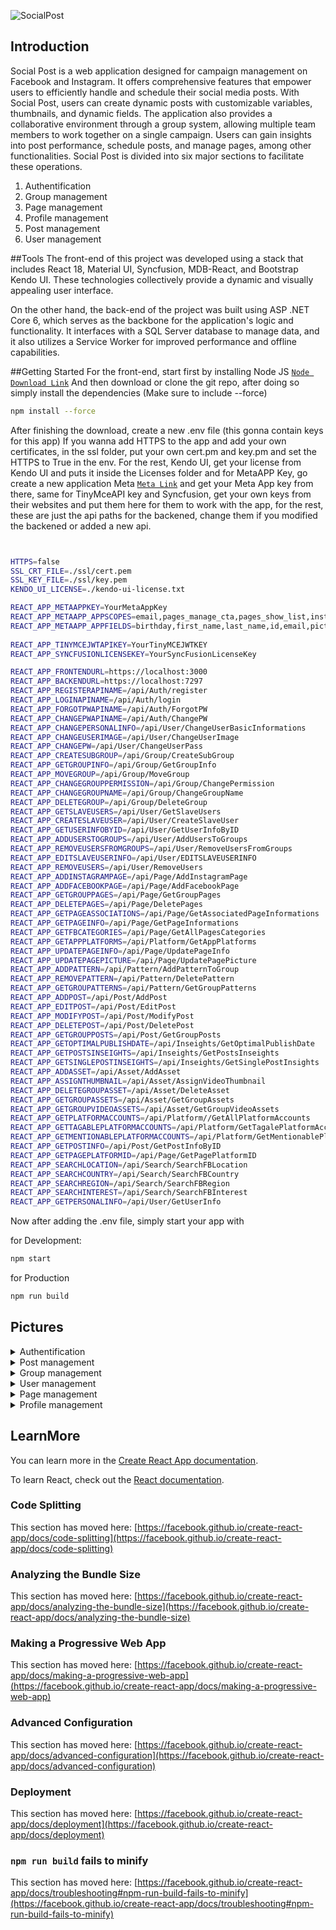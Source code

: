 ![SocialPost](https://imgur.com/NtyRgI2.png)

## Introduction

Social Post is a web application designed for campaign management on Facebook and Instagram. It offers comprehensive features that empower users to efficiently handle and schedule their social media posts. With Social Post, users can create dynamic posts with customizable variables, thumbnails, and dynamic fields. The application also provides a collaborative environment through a group system, allowing multiple team members to work together on a single campaign. Users can gain insights into post performance, schedule posts, and manage pages, among other functionalities. Social Post is divided into six major sections to facilitate these operations.

1. Authentification
2. Group management
3. Page management
4. Profile management
5. Post management
6. User management

##Tools
The front-end of this project was developed using a stack that includes React 18, Material UI, Syncfusion, MDB-React, and Bootstrap Kendo UI. These technologies collectively provide a dynamic and visually appealing user interface.

On the other hand, the back-end of the project was built using ASP .NET Core 6, which serves as the backbone for the application's logic and functionality. It interfaces with a SQL Server database to manage data, and it also utilizes a Service Worker for improved performance and offline capabilities.

##Getting Started
For the front-end, start first by installing Node JS [`Node Download Link`](https://nodejs.org/en/download/current)
And then download or clone the git repo, after doing so simply install the dependencies (Make sure to include --force)
```bash
npm install --force
```
After finishing the download, create a new .env file (this gonna contain keys for this app)
If you wanna add HTTPS to the app and add your own certificates, in the ssl folder, put your own cert.pm and key.pm and set the HTTPS to True in the env.
For the rest, Kendo UI, get your license  from Kendo UI and puts it inside the Licenses folder and for MetaAPP Key, go create a new application Meta
[`Meta Link`](https://developers.facebook.com/async/registration/dialog/?src=default) and get your Meta App key from there,
same for TinyMceAPI key and Syncfusion, get your own keys from their websites and put them here for them to work with the app, for the rest, these are just the api paths for the backened, change them if you modified the backened or added a new api.
```bash


HTTPS=false 
SSL_CRT_FILE=./ssl/cert.pem 
SSL_KEY_FILE=./ssl/key.pem
KENDO_UI_LICENSE=./kendo-ui-license.txt

REACT_APP_METAAPPKEY=YourMetaAppKey
REACT_APP_METAAPP_APPSCOPES=email,pages_manage_cta,pages_show_list,instagram_basic,instagram_content_publish,pages_read_engagement,pages_read_engagement,pages_manage_metadata,pages_manage_metadata,pages_read_user_content,pages_manage_posts,pages_manage_engagement,public_profile
REACT_APP_METAAPP_APPFIELDS=birthday,first_name,last_name,id,email,picture
         
REACT_APP_TINYMCEJWTAPIKEY=YourTinyMCEJWTKEY
REACT_APP_SYNCFUSIONLICENSEKEY=YourSyncFusionLicenseKey

REACT_APP_FRONTENDURL=https://localhost:3000
REACT_APP_BACKENDURL=https://localhost:7297
REACT_APP_REGISTERAPINAME=/api/Auth/register
REACT_APP_LOGINAPINAME=/api/Auth/login
REACT_APP_FORGOTPWAPINAME=/api/Auth/ForgotPW
REACT_APP_CHANGEPWAPINAME=/api/Auth/ChangePW
REACT_APP_CHANGEPERSONALINFO=/api/User/ChangeUserBasicInformations
REACT_APP_CHANGEUSERIMAGE=/api/User/ChangeUserImage
REACT_APP_CHANGEPW=/api/User/ChangeUserPass
REACT_APP_CREATESUBGROUP=/api/Group/CreateSubGroup
REACT_APP_GETGROUPINFO=/api/Group/GetGroupInfo
REACT_APP_MOVEGROUP=/api/Group/MoveGroup
REACT_APP_CHANGEGROUPPERMISSION=/api/Group/ChangePermission
REACT_APP_CHANGEGROUPNAME=/api/Group/ChangeGroupName
REACT_APP_DELETEGROUP=/api/Group/DeleteGroup
REACT_APP_GETSLAVEUSERS=/api/User/GetSlaveUsers
REACT_APP_CREATESLAVEUSER=/api/User/CreateSlaveUser
REACT_APP_GETUSERINFOBYID=/api/User/GetUserInfoByID
REACT_APP_ADDUSERSTOGROUPS=/api/User/AddUsersToGroups
REACT_APP_REMOVEUSERSFROMGROUPS=/api/User/RemoveUsersFromGroups
REACT_APP_EDITSLAVEUSERINFO=/api/User/EDITSLAVEUSERINFO
REACT_APP_REMOVEUSERS=/api/User/RemoveUsers
REACT_APP_ADDINSTAGRAMPAGE=/api/Page/AddInstagramPage
REACT_APP_ADDFACEBOOKPAGE=/api/Page/AddFacebookPage
REACT_APP_GETGROUPPAGES=/api/Page/GetGroupPages
REACT_APP_DELETEPAGES=/api/Page/DeletePages
REACT_APP_GETPAGEASSOCIATIONS=/api/Page/GetAssociatedPageInformations
REACT_APP_GETPAGEINFO=/api/Page/GetPageInformations
REACT_APP_GETFBCATEGORIES=/api/Page/GetAllPagesCategories
REACT_APP_GETAPPPLATFORMS=/api/Platform/GetAppPlatforms
REACT_APP_UPDATEPAGEINFO=/api/Page/UpdatePageInfo
REACT_APP_UPDATEPAGEPICTURE=/api/Page/UpdatePagePicture
REACT_APP_ADDPATTERN=/api/Pattern/AddPatternToGroup
REACT_APP_REMOVEPATTERN=/api/Pattern/DeletePattern
REACT_APP_GETGROUPATTERNS=/api/Pattern/GetGroupPatterns
REACT_APP_ADDPOST=/api/Post/AddPost
REACT_APP_EDITPOST=/api/Post/EditPost
REACT_APP_MODIFYPOST=/api/Post/ModifyPost
REACT_APP_DELETEPOST=/api/Post/DeletePost
REACT_APP_GETGROUPPOSTS=/api/Post/GetGroupPosts
REACT_APP_GETOPTIMALPUBLISHDATE=/api/Inseights/GetOptimalPublishDate
REACT_APP_GETPOSTSINSEIGHTS=/api/Inseights/GetPostsInseights
REACT_APP_GETSINGLEPOSTINSEIGHTS=/api/Inseights/GetSinglePostInsights
REACT_APP_ADDASSET=/api/Asset/AddAsset
REACT_APP_ASSIGNTHUMBNAIL=/api/Asset/AssignVideoThumbnail
REACT_APP_DELETEGROUPASSET=/api/Asset/DeleteAsset
REACT_APP_GETGROUPASSETS=/api/Asset/GetGroupAssets
REACT_APP_GETGROUPVIDEOASSETS=/api/Asset/GetGroupVideoAssets
REACT_APP_GETPLATFORMACCOUNTS=/api/Platform//GetAllPlatformAccounts
REACT_APP_GETTAGABLEPLATFORMACCOUNTS=/api/Platform/GetTagalePlatformAccounts
REACT_APP_GETMENTIONABLEPLATFORMACCOUNTS=/api/Platform/GetMentionablePlatformAccounts
REACT_APP_GETPOSTINFO=/api/Post/GetPostInfoByID
REACT_APP_GETPAGEPLATFORMID=/api/Page/GetPagePlatformID
REACT_APP_SEARCHLOCATION=/api/Search/SearchFBLocation
REACT_APP_SEARCHCOUNTRY=/api/Search/SearchFBCountry
REACT_APP_SEARCHREGION=/api/Search/SearchFBRegion
REACT_APP_SEARCHINTEREST=/api/Search/SearchFBInterest
REACT_APP_GETPERSONALINFO=/api/User/GetUserInfo
```

Now after adding the .env file, simply start your app with

for Development:
```bash
npm start
```
for Production
```bash
npm run build
```

## Pictures
<details>
<summary>Authentification</summary>

![Login Page](https://i.imgur.com/lJm5HFI.png)
![Register Page](https://imgur.com/6B1Dysb.png)
![recovery](https://imgur.com/xNx1odH.png)
![recoverymail](https://imgur.com/nFPvws2.png)
</details>

<details>
<summary>Post management</summary>

![schedule](https://i.imgur.com/dL7fDsK.png)
![addpost](https://imgur.com/RvgatjB.png)
![addpost2](https://imgur.com/IBQFIhS.png)
![emoji](https://imgur.com/B882qHL.png)
![dynamicfield](https://imgur.com/9ydCd5N.png)
![dynamicfield2](https://imgur.com/MSRpRmI.png)
![filter](https://imgur.com/iNTxp9h.png)
![gallery](https://imgur.com/uo5y3eB.png)
![gallery2](https://imgur.com/J1IRLAt.png)
![thumbnail](https://imgur.com/EJLUuMU.png)
![postperformance](https://imgur.com/mdLWnrL.png)
![postperformance2](https://imgur.com/bf3yydg.png)

</details>

<details>
<summary>Group management</summary>

![grouplist](https://imgur.com/FxQcsTM.png)
![editgroup](https://imgur.com/wiKnaYp.png)

</details>

<details>
<summary>User management</summary>
         
![userslist](https://imgur.com/PGsjcFA.png)
![userslist](https://imgur.com/UlQPbFR.png)    

</details>

<details>
<summary>Page management</summary>
         
![pagelist](https://imgur.com/4ql8Dab.png)
![addpage1](https://imgur.com/pZSDYWb.png)
![addpage2](https://imgur.com/oX1NXyR.png)
![editpage](https://imgur.com/y1Q2733.png)

</details>

<details>
<summary>Profile management</summary>
         
![profileedit](https://imgur.com/bmHukEL.png)
![profileedit2](https://imgur.com/uKqPuvg.png)   

</details>

## LearnMore
You can learn more in the [Create React App documentation](https://facebook.github.io/create-react-app/docs/getting-started).

To learn React, check out the [React documentation](https://reactjs.org/).

### Code Splitting

This section has moved here: [https://facebook.github.io/create-react-app/docs/code-splitting](https://facebook.github.io/create-react-app/docs/code-splitting)

### Analyzing the Bundle Size

This section has moved here: [https://facebook.github.io/create-react-app/docs/analyzing-the-bundle-size](https://facebook.github.io/create-react-app/docs/analyzing-the-bundle-size)

### Making a Progressive Web App

This section has moved here: [https://facebook.github.io/create-react-app/docs/making-a-progressive-web-app](https://facebook.github.io/create-react-app/docs/making-a-progressive-web-app)

### Advanced Configuration

This section has moved here: [https://facebook.github.io/create-react-app/docs/advanced-configuration](https://facebook.github.io/create-react-app/docs/advanced-configuration)

### Deployment

This section has moved here: [https://facebook.github.io/create-react-app/docs/deployment](https://facebook.github.io/create-react-app/docs/deployment)

### `npm run build` fails to minify

This section has moved here: [https://facebook.github.io/create-react-app/docs/troubleshooting#npm-run-build-fails-to-minify](https://facebook.github.io/create-react-app/docs/troubleshooting#npm-run-build-fails-to-minify)
